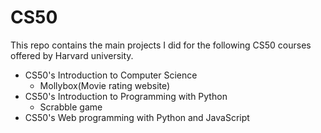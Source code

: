 # CS50
This repo contains the main projects I did for the following CS50 courses offered by Harvard university.
- CS50's Introduction to Computer Science
  - Mollybox(Movie rating website)
- CS50's Introduction to Programming with Python
  - Scrabble game
- CS50's Web programming with Python and JavaScript
